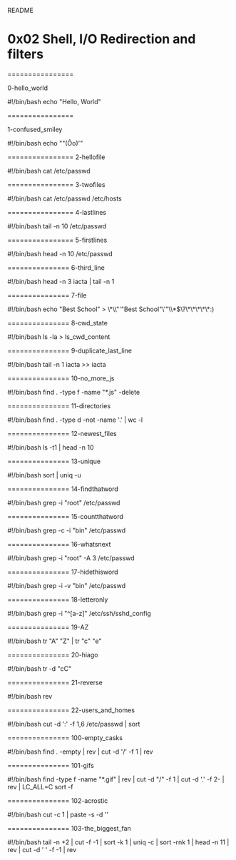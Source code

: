 README

# 0x02 Shell, I/O Redirection and filters

================

0-hello_world

#!/bin/bash
echo "Hello, World"

================

1-confused_smiley

#!/bin/bash
echo "\"(Ôo)'"


================
2-hellofile

#!/bin/bash
cat /etc/passwd

================
3-twofiles

#!/bin/bash
cat /etc/passwd /etc/hosts

================
4-lastlines

#!/bin/bash
tail -n 10 /etc/passwd

================
5-firstlines

#!/bin/bash
head -n 10 /etc/passwd

===============
6-third_line

#!/bin/bash
head -n 3 iacta | tail -n 1

===============
7-file

#!/bin/bash
echo "Best School" > \\\*\\\\"'\"Best School\"\\'"\\\\\*\$\\\?\\\*\\\*\\\*\\\*\\\*\:\)

===============
8-cwd_state

#!/bin/bash
ls -la > ls_cwd_content

===============
9-duplicate_last_line

#!/bin/bash
tail -n 1 iacta >> iacta

===============
10-no_more_js

#!/bin/bash
find . -type f -name "*.js" -delete

===============
11-directories

#!/bin/bash
find . -type d -not -name '.' | wc -l

===============
12-newest_files

#!/bin/bash
ls -t1 | head -n 10

===============
13-unique

#!/bin/bash
sort | uniq -u

===============
14-findthatword

#!/bin/bash
grep -i "root" /etc/passwd

===============
15-countthatword

#!/bin/bash
grep -c -i "bin" /etc/passwd

===============
16-whatsnext

#!/bin/bash
grep -i "root" -A 3 /etc/passwd

===============
17-hidethisword

#!/bin/bash
grep -i -v "bin" /etc/passwd

===============
18-letteronly

#!/bin/bash
grep -i "^[a-z]" /etc/ssh/sshd_config

===============
19-AZ

#!/bin/bash
tr "A" "Z" | tr "c" "e"

===============
20-hiago

#!/bin/bash
tr -d "cC"

===============
21-reverse

#!/bin/bash
rev

===============
22-users_and_homes

#!/bin/bash
cut -d ':' -f 1,6 /etc/passwd | sort

===============
100-empty_casks

#!/bin/bash
find . -empty | rev | cut -d '/' -f 1 | rev

===============
101-gifs

#!/bin/bash
find -type f -name "*.gif" | rev | cut -d "/" -f 1 | cut -d '.' -f 2- | rev | LC_ALL=C sort -f

===============
102-acrostic

#!/bin/bash
cut -c 1 | paste -s -d ''

===============
103-the_biggest_fan

#!/bin/bash
tail -n +2 | cut -f -1 | sort -k 1 | uniq -c | sort -rnk 1 | head -n 11 | rev | cut -d ' ' -f -1 | rev







